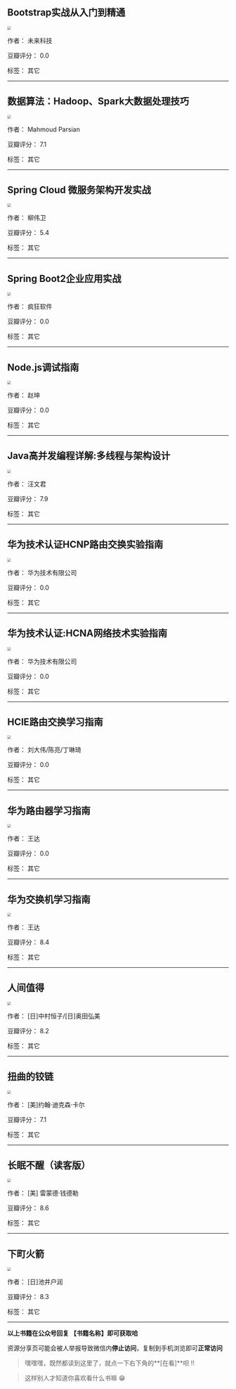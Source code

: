 ## Bootstrap实战从入门到精通

<img src="https://www.aibooks.cc/wp-content/uploads/2019/12/2019122605321916.jpg" style="zoom:50%;" />

作者： 未来科技

豆瓣评分：  0.0

标签： 其它


---

## 数据算法：Hadoop、Spark大数据处理技巧

<img src="https://www.aibooks.cc/wp-content/uploads/2019/12/2019122605255178.jpg" style="zoom:50%;" />

作者： Mahmoud Parsian

豆瓣评分：  7.1

标签： 其它


---

## Spring Cloud 微服务架构开发实战

<img src="https://www.aibooks.cc/wp-content/uploads/2019/12/2019122605221989.jpg" style="zoom:50%;" />

作者： 柳伟卫

豆瓣评分：  5.4

标签： 其它


---

## Spring Boot2企业应用实战

<img src="https://www.aibooks.cc/wp-content/uploads/2019/12/2019122605183026.jpg" style="zoom:50%;" />

作者： 疯狂软件

豆瓣评分：  0.0

标签： 其它


---

## Node.js调试指南

<img src="https://www.aibooks.cc/wp-content/uploads/2019/12/2019122605152712.jpg" style="zoom:50%;" />

作者： 赵坤

豆瓣评分：  0.0

标签： 其它


---

## Java高并发编程详解:多线程与架构设计

<img src="https://www.aibooks.cc/wp-content/uploads/2019/12/2019122605064915.jpg" style="zoom:50%;" />

作者： 汪文君

豆瓣评分：  7.9

标签： 其它


---

## 华为技术认证HCNP路由交换实验指南

<img src="https://www.aibooks.cc/wp-content/uploads/2019/12/2019122519355932.jpg" style="zoom:50%;" />

作者： 华为技术有限公司

豆瓣评分：  0.0

标签： 其它


---

## 华为技术认证:HCNA网络技术实验指南

<img src="https://www.aibooks.cc/wp-content/uploads/2019/12/2019122519314075.jpg" style="zoom:50%;" />

作者： 华为技术有限公司 

豆瓣评分：  0.0

标签： 其它


---

## HCIE路由交换学习指南

<img src="https://www.aibooks.cc/wp-content/uploads/2019/12/2019122519264582.jpg" style="zoom:50%;" />

作者： 刘大伟/陈亮/丁琳琦 

豆瓣评分：  0.0

标签： 其它


---

## 华为路由器学习指南

<img src="https://www.aibooks.cc/wp-content/uploads/2019/12/2019122519225821.jpg" style="zoom:50%;" />

作者： 王达

豆瓣评分：  0.0

标签： 其它


---

## 华为交换机学习指南

<img src="https://www.aibooks.cc/wp-content/uploads/2019/12/2019122519090880.jpg" style="zoom:50%;" />

作者： 王达 

豆瓣评分：  8.4

标签： 其它


---

## 人间值得

<img src="https://www.aibooks.cc/wp-content/uploads/2019/12/2019122508383745.jpg" style="zoom:50%;" />

作者： [日]中村恒子/[日]奥田弘美

豆瓣评分：  8.2

标签： 其它


---

## 扭曲的铰链

<img src="https://www.aibooks.cc/wp-content/uploads/2019/12/201912250834269.jpg" style="zoom:50%;" />

作者： [美]约翰·迪克森·卡尔

豆瓣评分：  7.1

标签： 其它


---

## 长眠不醒（读客版）

<img src="https://www.aibooks.cc/wp-content/uploads/2019/12/2019122508301688.jpg" style="zoom:50%;" />

作者： [美] 雷蒙德·钱德勒

豆瓣评分：  8.6

标签： 其它


---

## 下町火箭

<img src="https://www.aibooks.cc/wp-content/uploads/2019/12/2019122508195744.jpg" style="zoom:50%;" />

作者： [日]池井户润 

豆瓣评分：  8.3

标签： 其它


---


**以上书籍在公众号回复 【书籍名称】即可获取哈** 


资源分享页可能会被人举报导致微信内**停止访问**，复制到手机浏览即可**正常访问**


> 嘿嘿嘿，既然都读到这里了，就点一下右下角的**[在看]**呗 !!

> 

> 这样别人才知道你喜欢看什么书嘛 😁

